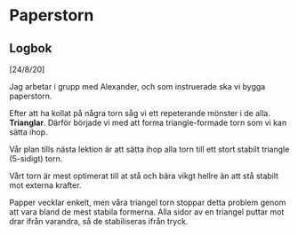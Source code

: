 # Paperstorn

## Logbok

[24/8/20]

Jag arbetar i grupp med Alexander, och som instruerade ska vi bygga paperstorn.

Efter att ha kollat på några torn såg vi ett repeterande mönster i de alla. **Trianglar**. Därför började vi med att forma triangle-formade torn som vi kan sätta ihop.

Vår plan tills nästa lektion är att sätta ihop alla torn till ett stort stabilt triangle (5-sidigt) torn.

Vårt torn är mest optimerat till at stå och bära vikgt hellre än att stå stabilt mot externa krafter.

Papper vecklar enkelt, men våra triangel torn stoppar detta problem genom att vara bland de mest stabila formerna. Alla sidor av en triangel puttar mot drar ifrån varandra, så de stabiliseras ifrån tryck.